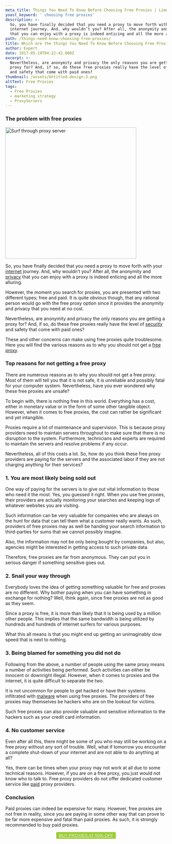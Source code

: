 ```yaml
---
meta_title: Things You Need To Know Before Choosing Free Proxies | LimeProxies
yoast_keyword: ' choosing free proxies'
description: >-
  So, you have finally decided that you need a proxy to move forth with your
  internet journey. And, why wouldn’t you? After all, the anonymity and privacy
  that you can enjoy with a proxy is indeed enticing and all the more alluring.
path: /things-need-know-choosing-free-proxies/
title: Which are the things You Need To Know Before Choosing Free Proxies?
author: Expert
date: 2017-05-19T04:22:42.000Z
excerpt: >-
  Nevertheless, are anonymity and privacy the only reasons you are getting a
  proxy for? And, if so, do these free proxies really have the level of security
  and safety that come with paid ones?
thumbnail: /assets/Untitled-design-3.png
altText: Free Proxies
tags:
  - Free Proxies
  - marketing strategy
  - ProxyServers
---
```

### **The problem with free proxies**

[<img class="wp-image-191 aligncenter" src="/assets/Untitled-design-3.png" alt="Surf through proxy server" width="409" height="409" />](http://limeproxies.com/blog/wp-content/uploads/2017/05/Untitled-design-3.png)

So, you have finally decided that you need a proxy to move forth with your <a href="/blog/how-to-speed-up-your-internet/" target="_blank" rel="noopener noreferrer">internet</a> journey. And, why wouldn’t you? After all, the anonymity and <a href="/blog/how-to-maintain-phone-privacy-get-started/" target="_blank" rel="noopener noreferrer">privacy</a> that you can enjoy with a proxy is indeed enticing and all the more alluring.

However, the moment you search for proxies, you are presented with two different types; free and paid. It is quite obvious though, that any rational person would go with the free proxy option since it provides the anonymity and privacy that you need at no cost.

Nevertheless, are anonymity and privacy the only reasons you are getting a proxy for? And, if so, do these free proxies really have the level of <a href="/blog/plugins-can-interfere-online-security/" target="_blank" rel="noopener noreferrer">security</a> and safety that come with paid ones?

These and other concerns can make using free proxies quite troublesome. Here you will find the various reasons as to why you should not get a <a href="/blog/paid-vs-free-choosing-the-best-proxy-for-your-seo-campaigns/" target="_blank" rel="noopener noreferrer">free proxy</a>.

### **Top reasons for not getting a free proxy**

There are numerous reasons as to why you should not get a free proxy. Most of them will tell you that it is not safe, it is unreliable and possibly fatal for your computer system. Nevertheless, have you ever wondered why these free proxies are unsafe?

To begin with, there is nothing free in this world. Everything has a cost, either in monetary value or in the form of some other tangible object. However, when it comes to free proxies, the cost can rather be significant and yet intangible.

Proxies require a lot of maintenance and supervision. This is because proxy providers need to maintain servers throughout to make sure that there is no disruption to the system. Furthermore, technicians and experts are required to maintain the servers and resolve problems if any occur.

Nevertheless, all of this costs a lot. So, how do you think these free proxy providers are paying for the servers and the associated labor if they are not charging anything for their services?

### **1. You are most likely being sold out**

One way of paying for the servers is to give out vital information to those who need it the most. Yes, you guessed it right. When you use free proxies, their providers are actually monitoring your searches and keeping logs of whatever websites you are visiting.

Such information can be very valuable for companies who are always on the hunt for data that can tell them what a customer really wants. As such, providers of free proxies may as well be handing your search information to third-parties for sums that we cannot possibly imagine.

Also, the information may not be only being bought by companies, but also, agencies might be interested in getting access to such private data.

Therefore, free proxies are far from anonymous. They can put you in serious danger if something sensitive goes out.

### **2. Snail your way through**

Everybody loves the idea of getting something valuable for free and proxies are no different. Why bother paying when you can have something in exchange for nothing? Well, think again, since free proxies are not as good as they seem.

Since a proxy is free, it is more than likely that it is being used by a million other people. This implies that the same bandwidth is being utilized by hundreds and hundreds of internet surfers for various purposes.

What this all means is that you might end up getting an unimaginably slow speed that is next to nothing.

### **3. Being blamed for something you did not do**

Following from the above, a number of people using the same proxy means a number of activities being performed. Such activities can either be innocent or downright illegal. However, when it comes to proxies and the internet, it is quite difficult to separate the two.

It is not uncommon for people to get hacked or have their systems infiltrated with <a href="/blog/new-attack-method-delivers-malware-via-mouse-hover/" target="_blank" rel="noopener noreferrer">malware</a> when using free proxies. The providers of free proxies may themselves be hackers who are on the lookout for victims.

Such free proxies can also provide valuable and sensitive information to the hackers such as your credit card information.

### **4. No customer service**

Even after all this, there might be some of you who may still be working on a free proxy without any sort of trouble. Well, what if tomorrow you encounter a complete shut-down of your internet and are not able to do anything at all?

Yes, there can be times when your proxy may not work at all due to some technical reasons. However, if you are on a free proxy, you just would not know who to talk to. Free proxy providers do not offer dedicated customer service like <a href="/blog/free-proxy-vs-paid-proxy-paid-proxies-better-free-proxies/" target="_blank" rel="noopener noreferrer">paid</a> proxy providers.

### **Conclusion**

Paid proxies can indeed be expensive for many. However, free proxies are not free in reality, since you are paying in some other way that can prove to be far more expensive and fatal than paid proxies. As such, it is strongly recommended to buy paid proxies.

<p style="text-align: center;">
  <button style="background-color: #9acd32; border-radius: 5%; border: solid 2px #9ACD32;"><a style="color: #eeeeee;" href="https://bit.ly/2neQ87I">BUY PROXIES AT 50% OFF</a></button>
</p>
